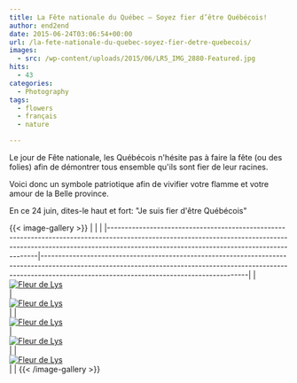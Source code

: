 ```yaml
---
title: La Fête nationale du Québec – Soyez fier d’être Québécois!
author: end2end
date: 2015-06-24T03:06:54+00:00
url: /la-fete-nationale-du-quebec-soyez-fier-detre-quebecois/
images:
  - src: /wp-content/uploads/2015/06/LR5_IMG_2880-Featured.jpg
hits:
  - 43
categories:
  - Photography
tags:
  - flowers
  - français
  - nature

---
```

Le jour de Fête nationale, les Québécois n'hésite pas à faire la fête (ou des folies) afin de démontrer tous ensemble qu'ils sont fier de leur racines.

Voici donc un symbole patriotique afin de vivifier votre flamme et votre amour de la Belle province.

En ce 24 juin, dites-le haut et fort: "Je suis fier d'être Québécois"<!--more-->

{{< image-gallery >}}
| <!-- -->                                                                                                                                                                                                             | <!-- -->                                                                                                                                                                                                             |
|----------------------------------------------------------------------------------------------------------------------------------------------------------------------------------------------------------------------|----------------------------------------------------------------------------------------------------------------------------------------------------------------------------------------------------------------------|
| [<br /> ![Fleur de Lys](http://www.end2endzone.com/wp-content/uploads/2015/06/IMG_2827_e2ez-300x200.jpg)<br /> ](https://www.flickr.com/photos/154618444@N05/37579347401/in/album-72157661287647108/ "Fleur de Lys") | [<br /> ![Fleur de Lys](http://www.end2endzone.com/wp-content/uploads/2015/06/IMG_2843_e2ez-300x200.jpg)<br /> ](https://www.flickr.com/photos/154618444@N05/37579343271/in/album-72157661287647108/ "Fleur de Lys") |
| [<br /> ![Fleur de Lys](http://www.end2endzone.com/wp-content/uploads/2015/06/IMG_2834_e2ez-200x300.jpg)<br /> ](https://www.flickr.com/photos/154618444@N05/37579341761/in/album-72157661287647108/ "Fleur de Lys") | [<br /> ![Fleur de Lys](http://www.end2endzone.com/wp-content/uploads/2015/06/IMG_2865_e2ez-200x300.jpg)<br /> ](https://www.flickr.com/photos/154618444@N05/37579340191/in/album-72157661287647108/ "Fleur de Lys") |
| [<br /> ![Fleur de Lys](http://www.end2endzone.com/wp-content/uploads/2015/06/IMG_2880_e2ez-300x200.jpg)<br /> ](https://www.flickr.com/photos/154618444@N05/37579338321/in/album-72157661287647108/ "Fleur de Lys") |                                                                                                                                                                                                                      |
{{< /image-gallery >}}
